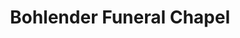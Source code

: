 ---
title: "Bohlender Funeral Chapel"
url: /fort-collins/bohlender-funeral-chapel/
shop: Bestattungen
---